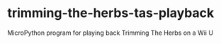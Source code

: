 # trimming-the-herbs-tas-playback
MicroPython program for playing back Trimming The Herbs on a Wii U
